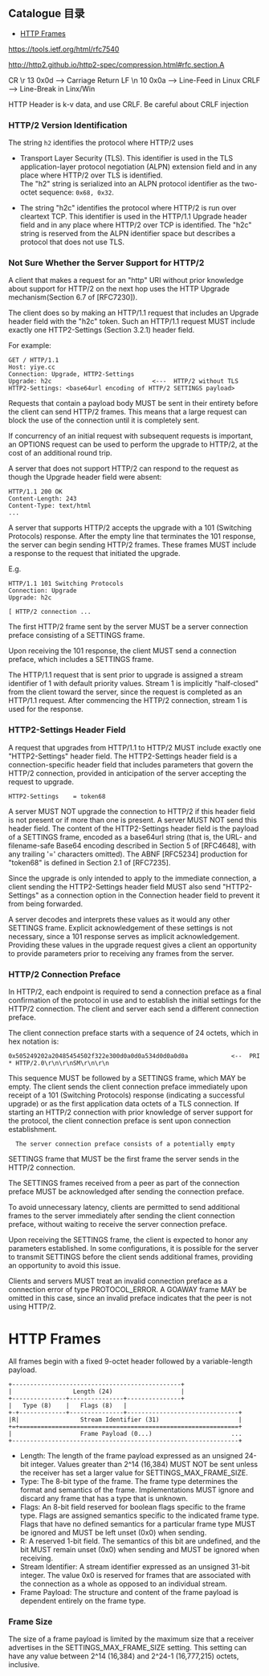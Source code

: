 ## Catalogue 目录
*   [HTTP Frames](#HTTP_Frames)

https://tools.ietf.org/html/rfc7540

http://http2.github.io/http2-spec/compression.html#rfc.section.A

CR  \r  13  0x0d  --> Carriage Return
LF  \n  10  0x0a  --> Line-Feed in Linux
CRLF    --> Line-Break in Linx/Win

HTTP Header is k-v data, and use CRLF. Be careful about CRLF injection 

### HTTP/2 Version Identification
The string `h2` identifies the protocol where HTTP/2 uses
*   Transport Layer Security (TLS).  This identifier is used
      in the TLS application-layer protocol negotiation (ALPN) extension
      field and in any place where HTTP/2 over TLS is identified.  
      The "h2" string is serialized into an ALPN protocol identifier as
      the two-octet sequence: `0x68, 0x32`.

*   The string "h2c" identifies the protocol where HTTP/2 is run over
      cleartext TCP.  This identifier is used in the HTTP/1.1 Upgrade
      header field and in any place where HTTP/2 over TCP is identified.
      The "h2c" string is reserved from the ALPN identifier space but
      describes a protocol that does not use TLS.

### Not Sure Whether the Server Support for HTTP/2
A client that makes a request for an "http" URI without prior knowledge about support for HTTP/2 on the next hop uses the HTTP Upgrade mechanism(Section 6.7 of [RFC7230]). 
   
The client does so by making an HTTP/1.1 request that includes an Upgrade header field with the "h2c" token.  Such an HTTP/1.1 request MUST include exactly one HTTP2-Settings (Section 3.2.1) header field.

For example:
```
GET / HTTP/1.1
Host: yiye.cc
Connection: Upgrade, HTTP2-Settings
Upgrade: h2c                            <---  HTTP/2 without TLS
HTTP2-Settings: <base64url encoding of HTTP/2 SETTINGS payload>
```
Requests that contain a payload body MUST be sent in their entirety
   before the client can send HTTP/2 frames.  This means that a large
   request can block the use of the connection until it is completely
   sent.

  If concurrency of an initial request with subsequent requests is
   important, an OPTIONS request can be used to perform the upgrade to
   HTTP/2, at the cost of an additional round trip.

A server that does not support HTTP/2 can respond to the request as though the Upgrade header field were absent:
```
HTTP/1.1 200 OK
Content-Length: 243
Content-Type: text/html
...
```

A server that supports HTTP/2 accepts the upgrade with a 101
   (Switching Protocols) response.  After the empty line that terminates
   the 101 response, the server can begin sending HTTP/2 frames.  These
   frames MUST include a response to the request that initiated the
   upgrade.
 
E.g.
```
HTTP/1.1 101 Switching Protocols
Connection: Upgrade
Upgrade: h2c

[ HTTP/2 connection ...
```
The first HTTP/2 frame sent by the server MUST be a server connection preface consisting of a SETTINGS frame.
   
Upon receiving the 101 response, the client MUST send a connection preface, which includes a SETTINGS frame.

The HTTP/1.1 request that is sent prior to upgrade is assigned a
   stream identifier of 1 with default priority
   values.  Stream 1 is implicitly "half-closed" from
   the client toward the server, since the request is
   completed as an HTTP/1.1 request.  After commencing the HTTP/2
   connection, stream 1 is used for the response.

### HTTP2-Settings Header Field
A request that upgrades from HTTP/1.1 to HTTP/2 MUST include exactly
   one "HTTP2-Settings" header field.  The HTTP2-Settings header field
   is a connection-specific header field that includes parameters that
   govern the HTTP/2 connection, provided in anticipation of the server
   accepting the request to upgrade.
```
HTTP2-Settings    = token68
```
 A server MUST NOT upgrade the connection to HTTP/2 if this header
   field is not present or if more than one is present.  A server MUST
   NOT send this header field.  The content of the HTTP2-Settings header field is the payload of a
   SETTINGS frame, encoded as a base64url string (that is,
   the URL- and filename-safe Base64 encoding described in Section 5 of
   [RFC4648], with any trailing '=' characters omitted). The ABNF
   [RFC5234] production for "token68" is defined in Section 2.1 of
   [RFC7235].
   
 Since the upgrade is only intended to apply to the immediate
   connection, a client sending the HTTP2-Settings header field MUST
   also send "HTTP2-Settings" as a connection option in the Connection
   header field to prevent it from being forwarded.

  A server decodes and interprets these values as it would any other
   SETTINGS frame.  Explicit acknowledgement of these settings is not necessary, since a 101 response serves as
   implicit acknowledgement.  Providing these values in the upgrade
   request gives a client an opportunity to provide parameters prior to
   receiving any frames from the server.

###  HTTP/2 Connection Preface
 In HTTP/2, each endpoint is required to send a connection preface as
   a final confirmation of the protocol in use and to establish the
   initial settings for the HTTP/2 connection.  The client and server
   each send a different connection preface.

   The client connection preface starts with a sequence of 24 octets, which in hex notation is:
```
0x505249202a20485454502f322e300d0a0d0a534d0d0a0d0a            <--  PRI * HTTP/2.0\r\n\r\nSM\r\n\r\n
```

This sequence MUST be followed by a
   SETTINGS frame, which MAY be empty.  The client sends
   the client connection preface immediately upon receipt of a 101
   (Switching Protocols) response (indicating a successful upgrade) or
   as the first application data octets of a TLS connection.  If
   starting an HTTP/2 connection with prior knowledge of server support
   for the protocol, the client connection preface is sent upon
   connection establishment.
   
      The server connection preface consists of a potentially empty
   SETTINGS frame that MUST be the first frame the server
   sends in the HTTP/2 connection.
   
   
   The SETTINGS frames received from a peer as part of the connection
   preface MUST be acknowledged after sending the
   connection preface.
   
   
   To avoid unnecessary latency, clients are permitted to send
   additional frames to the server immediately after sending the client
   connection preface, without waiting to receive the server connection
   preface.
   
   Upon receiving the SETTINGS frame, the client is expected to
   honor any parameters established.  In some configurations, it is
   possible for the server to transmit SETTINGS before the client sends
   additional frames, providing an opportunity to avoid this issue.

   Clients and servers MUST treat an invalid connection preface as a
   connection error of type PROTOCOL_ERROR.  A GOAWAY
   frame MAY be omitted in this case, since an invalid
   preface indicates that the peer is not using HTTP/2.
   
# HTTP Frames   <a id="HTTP_Frames"></a>
All frames begin with a fixed 9-octet header followed by a variable-length payload.
```
+-----------------------------------------------+
|                 Length (24)                   |
+---------------+---------------+---------------+
|   Type (8)    |   Flags (8)   |
+-+-------------+---------------+-------------------------------+
|R|                 Stream Identifier (31)                      |
+=+=============================================================+
|                   Frame Payload (0...)                      ...
+---------------------------------------------------------------+
```

* Length:  The length of the frame payload expressed as an unsigned 24-bit integer.  Values greater than 2^14 (16,384) MUST NOT be sent unless the receiver has set a larger value for SETTINGS_MAX_FRAME_SIZE.
* Type:  The 8-bit type of the frame.  The frame type determines the format and semantics of the frame.  Implementations MUST ignore and discard any frame that has a type that is unknown.
* Flags:  An 8-bit field reserved for boolean flags specific to the frame type. Flags are assigned semantics specific to the indicated frame type. Flags that have no defined semantics for a particular frame type MUST be ignored and MUST be left unset (0x0) when sending.
* R: A reserved 1-bit field.  The semantics of this bit are undefined, and the bit MUST remain unset (0x0) when sending and MUST be ignored when receiving.
* Stream Identifier:  A stream identifier expressed as an unsigned 31-bit integer.  The value 0x0 is reserved for frames that are associated with the connection as a whole as opposed to an individual stream.
* Frame Payload: The structure and content of the frame payload is dependent entirely on the frame type.

### Frame Size
The size of a frame payload is limited by the maximum size that a
   receiver advertises in the SETTINGS_MAX_FRAME_SIZE setting.  This
   setting can have any value between 2^14 (16,384) and 2^24-1
   (16,777,215) octets, inclusive.